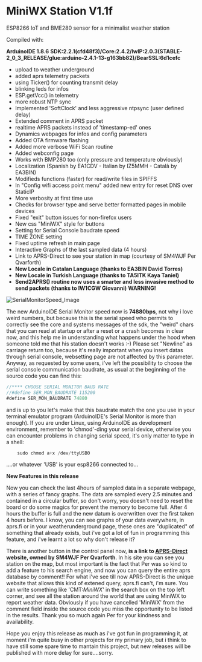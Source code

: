 # MiniWX Station V1.1f
ESP8266 IoT and BME280 sensor for a minimalist weather station

Compiled with:

**ArduinoIDE 1.8.6**
**SDK:2.2.1(cfd48f3)/Core:2.4.2/lwIP:2.0.3(STABLE-2_0_3_RELEASE/glue:arduino-2.4.1-13-g163bb82)/BearSSL:6d1cefc**

- upload to weather underground
- added aprs telemetry packets
- using Ticker() for counting transmit delay
- blinking leds for infos
- ESP.getVcc() in telemetry
- more robust NTP sync
- Implemented 'SoftClock' and less aggressive ntpsync (user defined delay)
- Extended comment in APRS packet
- realtime APRS packets instead of 'timestamp-ed' ones
- Dynamics webpages for infos and config parameters
- Added OTA firmware flashing
- Added more verbose WiFi Scan routine
- Added webconfig page
- Works with BMP280 too (only pressure and temperature obviously)
- Localization (Spanish by EA1CDV - Italian by IZ5MMH - Català by EA3BIN)
- Modifieds functions (faster) for read/write files in SPIFFS
- In "Config wifi access point menu" added new entry for reset DNS over StaticIP
- More verbosity at first time use
- Checks for browser type and serve better formatted pages in mobile devices
- Fixed "exit" button issues for non-firefox users
- New css "MiniWX" style for buttons
- Setting for Serial Console baudrate speed
- TIME ZONE setting
- Fixed uptime refresh in main page
- Interactive Graphs of the last sampled data (4 hours)
- Link to APRS-Direct to see your station in map (courtesy of SM4WJF Per Qvarforth)
- **New Locale in Catalan Language (thanks to EA3BIN David Torres)**
- **New Locale in Turkish Language (thanks to TA5ITK Kaya Taniel)**
- **Send2APRS() routine now uses a smarter and less invasive method to send packets (thanks to IW1CGW Giovanni)**
**WARNING!**

![SerialMonitorSpeed_Image](https://github.com/IU5HKU/MiniWXStation/blob/master/Images/SerialMonitorSpeed.png)

The new ArduinoIDE Serial Monitor speed now is **74880bps**, not why i love weird numbers, but because this is the serial speed who permits to correctly see the core and systems messages of the sdk, the "weird" chars that you can read at startup or after a reset or a crash becomes in clear now, and this help me in understanding what happens under the hood when someone told me that his station doesn't works :-) Please set "Newline" as carriage return too, because it's really important when you insert datas through serial console, websetting page are not affected by this parameter.
Anyway, as requested by some users, i've left the possibility to choose the serial console communication baudrate, as usual at the beginning of the source code you can find this:

```javascript
//**** CHOOSE SERIAL MONITOR BAUD RATE
//#define SER_MON_BAUDRATE 115200
#define SER_MON_BAUDRATE 74880
```
and is up to you let's make that this baudrate match the one you use in your terminal emulator program (ArduinoIDE's Serial Monitor is more than enough). If you are under Linux, using ArduinoIDE as development environment, remember to 'chmod'-ding your serial device, otherwise you can encounter problems in changing serial speed, it's only matter to type in a shell:

```javascript
    sudo chmod a+x /dev/ttyUSB0
```
....or whatever 'USB' is your esp8266 connected to...

**New Features in this release**

Now you can check the last 4hours of sampled data in a separate webpage, with a series of fancy graphs.
The data are sampled every 2.5 minutes and contained in a circular buffer, so don't worry, you doesn't need to reset the board or do some magics for prevent the memory to become full. After 4 hours the buffer is full and the new datum is overwritten over the first taken 4 hours before. I know, you can see graphs of your data everywhere, in aprs.fi or in your weatherunderground page, these ones are "duplicated" of something that already exists, but i've got a lot of fun in programming this feature, and i've learnt a lot so why don't release it? 

There is another button in the control panel now, **is a link to [APRS-Direct](https://www.aprsdirect.com/) website, owned by SM4WJF Per Qvarforth**. In his site you can see you station on the map, but most important is the fact that Per was so kind to add a feature to his search engine, and now you can query the entire aprs database by comment!! For what i've see till now APRS-Direct is the unique website that allows this kind of extened query, aprs.fi can't, i'm sure. 
You can write something like 'CMT:*MiniWX*' in the search box on the top left corner, and see all the station around the world that are using MiniWX to report weather data. Obviously if you have cancelled 'MiniWX' from the comment field inside the source code you miss the opportunity to be listed in the results. Thank you so much again Per for your kindness and availability.

Hope you enjoy this release as much as i've got fun in programming it, at moment i'm quite busy in other projects for my primary job, but i think to have still some spare time to mantain this project, but new releases will be published with more delay for sure....sorry.
